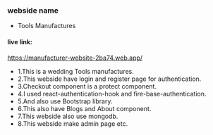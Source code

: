 ### webside name
* Tools Manufactures 

#### live link:
https://manufacturer-website-2ba74.web.app/


* 1.This is a wedding Tools manufactures.
* 2.This webside have login and register page for authentication.
* 3.Checkout component is a protect component.
* 4.I used react-authentication-hook and fire-base-authentication.
* 5.And also use Bootstrap library.
* 6.This also have Blogs and About component.
* 7.This webside also use mongodb.
* 8.This webside make admin page etc.